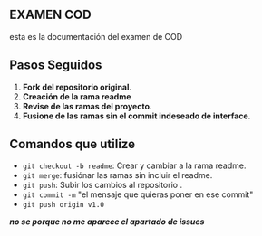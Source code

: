 
## EXAMEN COD
esta es la documentación del examen de COD

## Pasos Seguidos

1. **Fork del repositorio original**.
2. **Creación de la rama readme** 
3. **Revise de las ramas del proyecto**.
4. **Fusione de las ramas sin el commit indeseado de interface**.


## Comandos que utilize

- `git checkout -b readme`: Crear y cambiar a la rama readme.
- `git merge`: fusiónar las ramas sin incluir el readme.
- `git push`: Subir los cambios al repositorio .
- `git commit -m` "el mensaje que quieras poner en ese commit"
- `git push origin v1.0`

***no se porque no me aparece el apartado de issues***
